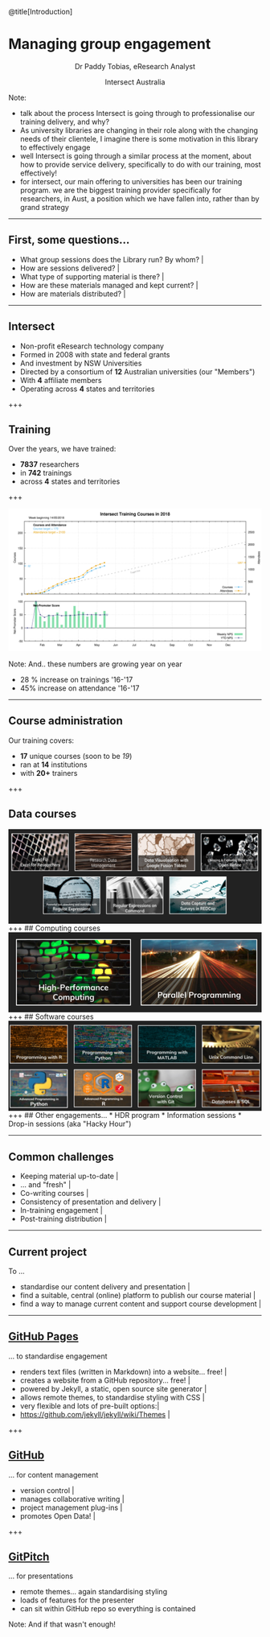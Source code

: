 @title[Introduction]


# Managing group engagement

<p><div align=center>Dr Paddy Tobias, eResearch Analyst</div></p>

<p><div align=center>Intersect Australia</div></p>


Note:
* talk about the process Intersect is going through to professionalise our training delivery, and why?
* As university libraries are changing in their role along with the changing needs of their clientele, I imagine there is some motivation in this library to effectively engage
* well Intersect is going through a similar process at the moment, about how to provide service delivery, specifically to do with our training, most effectively!
* for intersect, our main offering to universities has been our training program. we are the biggest training provider specifically for researchers, in Aust, a position which we have fallen into, rather than by grand strategy

---
## First, some questions...
* What group sessions does the Library run? By whom? |
* How are sessions delivered? |
* What type of supporting material is there? |
* How are these materials managed and kept current? |
* How are materials distributed? |
---
## Intersect
* Non-profit eResearch technology company
* Formed in 2008 with state and federal grants
* And investment by NSW Universities
* Directed by a consortium of **12** Australian universities (our "Members")
* With **4** affiliate members
* Operating across **4** states and territories

+++
## Training

Over the years, we have trained:
* **7837** researchers
* in **742** trainings
* across **4** states and territories

+++

![training](assets/image/intersect_training_20180514.png)

Note:
And.. these numbers are growing year on year
* 28 % increase on trainings '16-'17
* 45% increase on attendance '16-'17
---

## Course administration
Our training covers:
* **17** unique courses (soon to be *19*)
* ran at **14** institutions
* with **20+** trainers

+++
## Data courses
<img src="assets/image/data_courses.png" align = "middle">
+++
## Computing courses
<img src="assets/image/compute_courses.png" align = "middle">
+++
## Software courses
<img src="assets/image/software-courses.png") align = "middle">
+++
## Other engagements...
* HDR program
* Information sessions
* Drop-in sessions (aka "Hacky Hour")

---
## Common challenges

* Keeping material up-to-date |
* ... and "fresh" |
* Co-writing courses |
* Consistency of presentation and delivery |
* In-training engagement |
* Post-training distribution |

---

## Current project
To ...
* standardise our content delivery and presentation |
* find a suitable, central (online) platform to publish our course material |
* find a way to manage current content and support course development |

---

## [GitHub Pages](https://intersectaustralia.github.io/surveys-with-qualtrics/)
... to standardise engagement



* renders text files (written in Markdown) into a website... free! |
* creates a website from a GitHub repository... free! |
* powered by Jekyll, a static, open source site generator |
* allows remote themes, to standardise styling with CSS |
* very flexible and lots of pre-built options:|
* https://github.com/jekyll/jekyll/wiki/Themes |

+++
## [GitHub](https://github.com/IntersectAustralia/surveys-with-qualtrics)
... for content management

* version control |
* manages collaborative writing |
* project management plug-ins |
* promotes Open Data! |

+++
## [GitPitch](https://gitpitch.com/intersectAustralia/surveys-with-qualtrics#/)
... for presentations

* remote themes... again standardising styling
* loads of features for the presenter
* can sit within GitHub repo so everything is contained

Note:
And if that wasn't enough!
